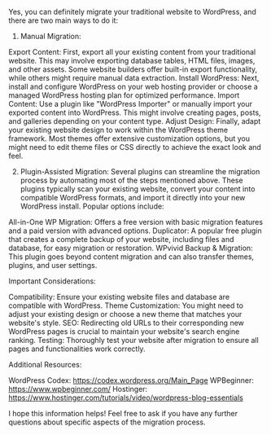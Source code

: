 Yes, you can definitely migrate your traditional website to WordPress, and there are two main ways to do it:
1. Manual Migration:

Export Content: First, export all your existing content from your traditional website. This may involve exporting database tables, HTML files, images, and other assets. Some website builders offer built-in export functionality, while others might require manual data extraction.
Install WordPress: Next, install and configure WordPress on your web hosting provider or choose a managed WordPress hosting plan for optimized performance.
Import Content: Use a plugin like "WordPress Importer" or manually import your exported content into WordPress. This might involve creating pages, posts, and galleries depending on your content type.
Adjust Design: Finally, adapt your existing website design to work within the WordPress theme framework. Most themes offer extensive customization options, but you might need to edit theme files or CSS directly to achieve the exact look and feel.

2. Plugin-Assisted Migration:
Several plugins can streamline the migration process by automating most of the steps mentioned above. These plugins typically scan your existing website, convert your content into compatible WordPress formats, and import it directly into your new WordPress install. Popular options include:

All-in-One WP Migration: Offers a free version with basic migration features and a paid version with advanced options.
Duplicator: A popular free plugin that creates a complete backup of your website, including files and database, for easy migration or restoration.
WPvivid Backup & Migration: This plugin goes beyond content migration and can also transfer themes, plugins, and user settings.

Important Considerations:

Compatibility: Ensure your existing website files and database are compatible with WordPress.
Theme Customization: You might need to adjust your existing design or choose a new theme that matches your website's style.
SEO: Redirecting old URLs to their corresponding new WordPress pages is crucial to maintain your website's search engine ranking.
Testing: Thoroughly test your website after migration to ensure all pages and functionalities work correctly.

Additional Resources:

WordPress Codex: https://codex.wordpress.org/Main_Page
WPBeginner: https://www.wpbeginner.com/
Hostinger: https://www.hostinger.com/tutorials/video/wordpress-blog-essentials

I hope this information helps! Feel free to ask if you have any further questions about specific aspects of the migration process.
